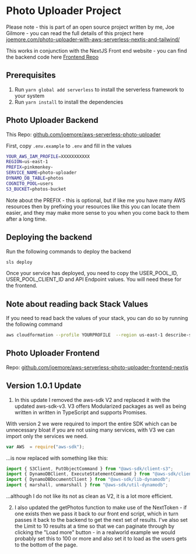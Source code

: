 # Photo Uploader Project

Please note - this is part of an open source project written by me, Joe Gilmore - you can read the full details of this project here
[joemore.com/photo-uploader-with-aws-serverless-nextjs-and-tailwind/](https://www.joemore.com/photo-uploader-with-aws-serverless-nextjs-and-tailwind/)

This works in conjunction with the NextJS Front end website  - you can find the backend code here
[Frontend Repo](https://github.com/joemore/aws-serverless-photo-uploader-frontend-nextjs)

## Prerequisites

1. Run `yarn global add serverless` to install the serverless framework to your system
1. Run `yarn install` to install the dependencies

## Photo Uploader Backend

This Repo: [github.com/joemore/aws-serverless-photo-uploader](https://github.com/joemore/aws-serverless-photo-uploader)

First, copy `.env.example` to `.env` and fill in the values

```bash
YOUR_AWS_IAM_PROFILE=XXXXXXXXXXX
REGION=us-east-1
PREFIX=pinkmonkey-
SERVICE_NAME=photo-uploader
DYNAMO_DB_TABLE=photos
COGNITO_POOL=users
S3_BUCKET=photos-bucket
```

Note about the PREFIX - this is optional, but if like me you have many AWS resources then by prefixing your resources like this you can locate them easier, and they may make more sense to you when you come back to them after a long time. 

## Deploying the backend

Run the following commands to deploy the backend

```bash
sls deploy
```

Once your service has deployed, you need to copy the USER_POOL_ID, USER_POOL_CLIENT_ID and API Endpoint values. You will need these for the frontend.

## Note about reading back Stack Values

If you need to read back the values of your stack, you can do so by running the following command

```bash
aws cloudformation --profile YOURPROFILE  --region us-east-1 describe-stacks --stack-name yourStackName --query "Stacks[0].Outputs" 
```

## Photo Uploader Frontend

Repo: [github.com/joemore/aws-serverless-photo-uploader-frontend-nextjs](https://github.com/joemore/aws-serverless-photo-uploader-frontend-nextjs)




## Version 1.0.1 Update

1) In this update I removed the aws-sdk V2 and replaced it with the updated aws-sdk-v3. V3 offers Modularized packages as well as being written in written in TypeScript and supports Promises.

With version 2 we were required to import the entire SDK which can be unnecessary bloat if you are not using many services, with V3 we can import only the services we need.

```js
var AWS  = require("aws-sdk");
```

...is now replaced with something like this:

```js
import { S3Client, PutObjectCommand } from "@aws-sdk/client-s3";
import { DynamoDBClient, ExecuteStatementCommand } from "@aws-sdk/client-dynamodb";
import { DynamoDBDocumentClient } from "@aws-sdk/lib-dynamodb";
import { marshall, unmarshall } from "@aws-sdk/util-dynamodb";
```

...although I do not like its not as clean as V2, it is a lot more efficient.

2) I also updated the getPhotos function to make use of the NextToken - if one exists then we pass it back to our front end script, which in turn passes it back to the backend to get the next set of results. I've also set the Limit to 10 results at a time so that we can paginate through by clicking the "Load more" button - in a realworld example we would probably set this to 100 or more and also set it to load as the users gets to the bottom of the page.
